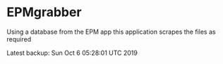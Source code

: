 # EPMgrabber
Using a database from the EPM app this application scrapes the files as required


Latest backup: Sun Oct 6 05:28:01 UTC 2019
